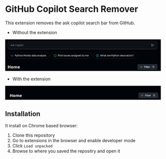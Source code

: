 # GitHub Copilot Search Remover

This extension removes the ask copilot search bar from GitHub.

- Without the extension

![Without extension](https://raw.githubusercontent.com/sanders41/github-copilot-remover/main/assets/with_search.png)

- With the extension

![With extension](https://raw.githubusercontent.com/sanders41/github-copilot-remover/main/assets/without_search.png)

## Installation

It install on Chrome based browser:

1. Clone this repository
1. Go to extensions in the browser and enable developer mode
1. Click `Load unpacked`
1. Browse to where you saved the repositry and open it
